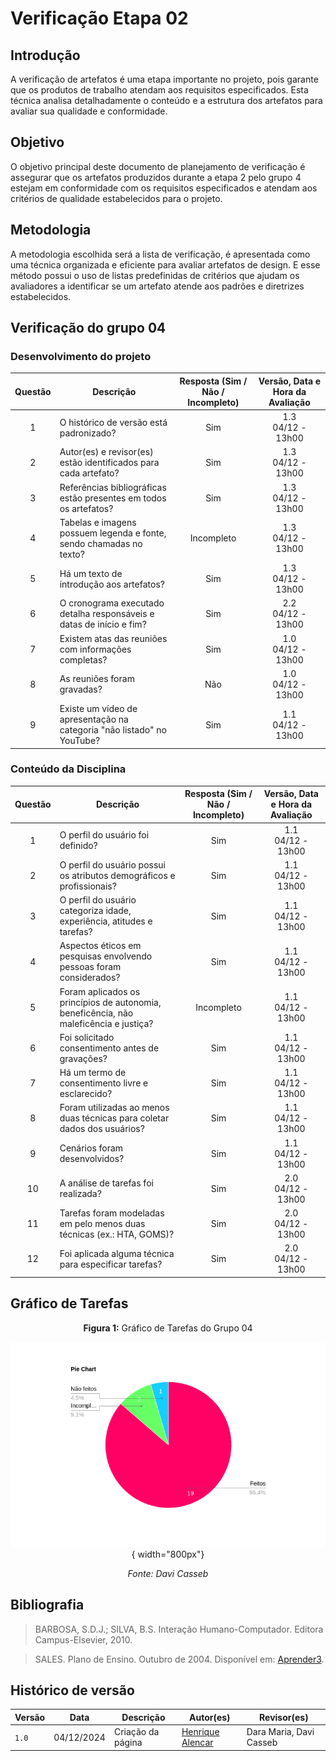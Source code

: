 # Verificação Etapa 02

## Introdução
A verificação de artefatos é uma etapa importante no projeto, pois garante que os produtos de trabalho atendam aos requisitos especificados. Esta técnica analisa detalhadamente o conteúdo e a estrutura dos artefatos para avaliar sua qualidade e conformidade.

## Objetivo
O objetivo principal deste documento de planejamento de verificação é assegurar que os artefatos produzidos durante a etapa 2 pelo grupo 4 estejam em conformidade com os requisitos especificados e atendam aos critérios de qualidade estabelecidos para o projeto. 

## Metodologia 
A metodologia escolhida será a lista de verificação, é apresentada como uma técnica organizada e eficiente para avaliar artefatos de design. E esse método possui o uso de listas predefinidas de critérios que ajudam os avaliadores a identificar se um artefato atende aos padrões e diretrizes estabelecidos. 

## Verificação do grupo 04

### Desenvolvimento do projeto 

<center>

| **Questão** | **Descrição** | **Resposta (Sim / Não / Incompleto)** | **Versão, Data e Hora da Avaliação** |
|:-----------:|---------------|:-------------------------------------:|:------------------------------------:| 
| 1           | O histórico de versão está padronizado?              |  Sim                                     |         1.3 <br> 04/12 - 13h00                     |
| 2           | Autor(es) e revisor(es) estão identificados para cada artefato? |      Sim                          |        1.3 <br> 04/12 - 13h00                               |
| 3           | Referências bibliográficas estão presentes em todos os artefatos? |         Sim                 |               1.3 <br> 04/12 - 13h00                        |
| 4           | Tabelas e imagens possuem legenda e fonte, sendo chamadas no texto? |          Incompleto        |                  1.3 <br> 04/12 - 13h00                     |
| 5           | Há um texto de introdução aos artefatos?              |                   Sim                    |              1.3 <br> 04/12 - 13h00                         |
| 6           | O cronograma executado detalha responsáveis e datas de início e fim? |         Sim          |                    2.2 <br> 04/12 - 13h00                   |
| 7           | Existem atas das reuniões com informações completas?  |                     Sim                  |              1.0 <br> 04/12 - 13h00                         |
| 8           | As reuniões foram gravadas?                          |                  Não                     |              1.0 <br> 04/12 - 13h00                         |
| 9           | Existe um vídeo de apresentação na categoria "não listado" no YouTube? |     Sim      |                1.1 <br> 04/12 - 13h00                       |

</center>

### Conteúdo da Disciplina  

<center>

| **Questão** | **Descrição** | **Resposta (Sim / Não / Incompleto)** | **Versão, Data e Hora da Avaliação** |
|:-----------:|---------------|:-------------------------------------:|:------------------------------------:|
| 1           | O perfil do usuário foi definido?                    |                  Sim                     |             1.1 <br> 04/12 - 13h00                          |
| 2           | O perfil do usuário possui os atributos demográficos e profissionais? |    Sim   |       1.1 <br> 04/12 - 13h00                               |
| 3           | O perfil do usuário categoriza idade, experiência, atitudes e tarefas? |     Sim     |           1.1 <br> 04/12 - 13h00                           |
| 4           | Aspectos éticos em pesquisas envolvendo pessoas foram considerados? |    Sim     |            1.1 <br> 04/12 - 13h00                          |
| 5           | Foram aplicados os princípios de autonomia, beneficência, não maleficência e justiça? | Incompleto |     1.1 <br> 04/12 - 13h00                                 |
| 6           | Foi solicitado consentimento antes de gravações?      |         Sim                              |    1.1 <br> 04/12 - 13h00                                  |
| 7           | Há um termo de consentimento livre e esclarecido?     |           Sim                            |        1.1 <br> 04/12 - 13h00                              |
| 8           | Foram utilizadas ao menos duas técnicas para coletar dados dos usuários? |    Sim      |              1.1 <br> 04/12 - 13h00                        |
| 9           | Cenários foram desenvolvidos?                        |             Sim                          |     1.1 <br> 04/12 - 13h00                                 |
| 10          | A análise de tarefas foi realizada?                  |              Sim                         |        2.0 <br> 04/12 - 13h00                              |
| 11          | Tarefas foram modeladas em pelo menos duas técnicas (ex.: HTA, GOMS)? |    Sim     |              2.0 <br> 04/12 - 13h00                        |
| 12          | Foi aplicada alguma técnica para especificar tarefas? |                 Sim                      |     2.0 <br> 04/12 - 13h00                                 |

</center>

## Gráfico de Tarefas

<center>

**Figura 1:** Gráfico de Tarefas do Grupo 04

![Pie Chart das Tarefas](../assets/verificações/grafico402.png){ width="800px"}

_Fonte: Davi Casseb_

</center>

## Bibliografia
> BARBOSA, S.D.J.; SILVA, B.S. Interação Humano-Computador. Editora Campus-Elsevier, 2010.

> SALES. Plano de Ensino. Outubro de 2004. Disponível em: <a href="hhttps://aprender3.unb.br/pluginfile.php/2972625/mod_resource/content/56/Plano_de_Ensino%20FIHC%20022024%20Turma%2001%20v1.pdf" target="_blank">Aprender3</a>.

## Histórico de versão

| Versão | Data       | Descrição                                | Autor(es)                                                                                       | Revisor(es)                                                                                                                                    |
| ------ | ---------- | ---------------------------------------- | ----------------------------------------------------------------------------------------------- | ---------------------------------------------------------------------------------------------------------------------------------------------- |
| `1.0`  | 04/12/2024 | Criação da página                     | [Henrique Alencar](https://github.com/henryqma) | Dara Maria, Davi Casseb |